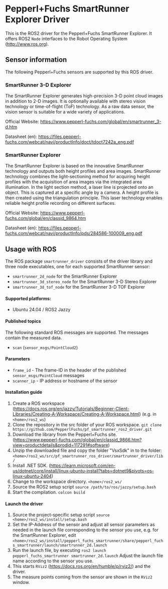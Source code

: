 # Pepperl+Fuchs SmartRunner Explorer Driver

This is the ROS2 driver for the Pepperl+Fuchs SmartRunner Explorer.
It offers ROS2 `Node` interfaces to the Robot Operating System (<http://www.ros.org>).

## Sensor information

The following Pepperl+Fuchs sensors are supported by this ROS driver.

### SmartRunner 3-D Explorer

The SmartRunner Explorer generates high-precision 3-D point cloud images in addition to 2-D images.
It is optionally available with stereo vision technology or time-of-flight (ToF) technology.
As a raw data sensor, the vision sensor is suitable for a wide variety of applications.

Official Website: https://www.pepperl-fuchs.com/global/en/smartrunner_3-d.htm

Datasheet (en): https://files.pepperl-fuchs.com/webcat/navi/productInfo/doct/tdoct7242a_eng.pdf

### SmartRunner Explorer

The SmartRunner Explorer is based on the innovative SmartRunner technology and outputs both height profiles and area
images. SmartRunner technology combines the light-sectioning method for acquiring height profiles with the acquisition
of area images via the integrated area illumination. In the light section method, a laser line is projected onto an
object. This is captured at a specific angle by a camera. A height profile is then created using the triangulation
principle. This laser technology enables reliable height profile recording on different surfaces.

Official Website: https://www.pepperl-fuchs.com/global/en/classid_9864.htm

Datasheet (en): https://files.pepperl-fuchs.com/webcat/navi/productInfo/pds/284586-100009_eng.pdf

## Usage with ROS

The ROS package `smartrunner_driver` consists of the driver library and three node executables, one for each supported SmartRunner sensor:
- `smartrunner_2d_node` for the SmartRunner Explorer
- `smartrunner_3d_stereo_node` for the SmartRunner 3-D Stereo Explorer
- `smartrunner_3d_tof_node` for the SmartRunner 3-D TOF Explorer

#### Supported platforms:

- Ubuntu 24.04 / ROS2 Jazzy

#### Published topics

The following standard ROS messages are supported. The messages contain the measured data.

- `scan` (`sensor_msgs/PointCloud2`)

#### Parameters

- `frame_id` - The frame-ID in the header of the published `sensor_msgs/PointCloud` messages
- `scanner_ip` - IP address or hostname of the sensor

#### Installation guide

1. Create a ROS workspace (https://docs.ros.org/en/jazzy/Tutorials/Beginner-Client-Libraries/Creating-A-Workspace/Creating-A-Workspace.html) (e.g. in `<home>/ros2_ws`)
2. Clone the repository in the src folder of your ROS workspace.
```git clone https://github.com/PepperlFuchs/pf_smartrunner_ros2_driver.git```
3. Download the library from the Pepperl+Fuchs site.
   (https://www.pepperl-fuchs.com/global/en/classid_9866.htm?view=productdetails&prodid=117291#software)
4. Unzip the downloaded file and copy the folder "VsxSdk" in to the folder:
```<home>/ros2_ws/src/pf_smartrunner_ros_driver/smartrunner_driver/lib/```
4. Install .NET SDK.
   (https://learn.microsoft.com/en-us/dotnet/core/install/linux-ubuntu-install?tabs=dotnet9&pivots=os-linux-ubuntu-2404)
5. Change to the workspace directory.
```<home>/ros2_ws/```
6. Source the ROS2 setup script
```source /path/to/ros/jazzy/setup.bash```
7. Start the compilation.
```colcon build```

#### Launch the driver

1. Source the project-specific setup script
```source <home>/ros2_ws/install/setup.bash```
2. Set the IP-Address of the sensor and adjust all sensor parameters as needed in the launch file
   corresponding to the sensor you use, e.g. for the SmartRunner Explorer, edit
```<home>/ros2_ws/install/pepperl_fuchs_smartrunner/share/pepperl_fuchs_smartrunner/launch/smartrunner_2d.launch```
3. Run the launch file, by executing
```ros2 launch pepperl_fuchs_smartrunner smartrunner_2d.launch```
   Adjust the launch file name according to the sensor you use.
4. This starts `RViz2` (https://docs.ros.org/en/humble/p/rviz2/) and the driver.
5. The measure points coming from the sensor are shown in the `RViz2` window.

